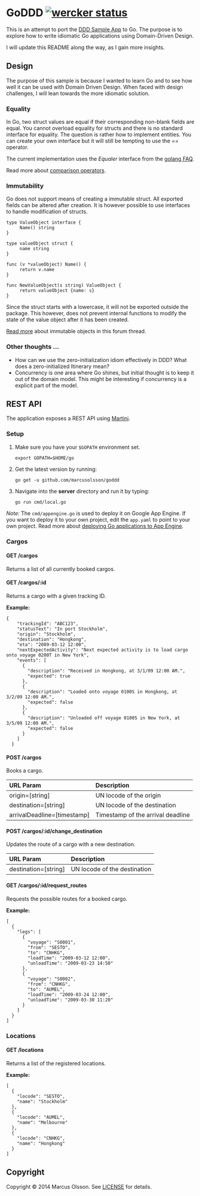 # GoDDD [![wercker status](https://app.wercker.com/status/12b6c3ee4ea86efc7fd5184b589916b7/s "wercker status")](https://app.wercker.com/project/bykey/12b6c3ee4ea86efc7fd5184b589916b7)

This is an attempt to port the [DDD Sample App](http://dddsample.sourceforge.net/) to Go. The purpose is to explore how to write idiomatic Go applications using Domain-Driven Design.

I will update this README along the way, as I gain more insights.

## Design

The purpose of this sample is because I wanted to learn Go and to see how well it can be used with Domain Driven Design. When faced with design challenges, I will lean towards the more idiomatic solution.

### Equality

In Go, two struct values are equal if their corresponding non-blank fields are equal. You cannot overload equality for structs and there is no standard interface for equality. The question is rather how to implement entities. You can create your own interface but it will still be tempting to use the == operator.

The current implementation uses the _Equaler_ interface from the [golang FAQ](https://golang.org/doc/faq#t_and_equal_interface).

Read more about [comparison operators](http://golang.org/ref/spec#Comparison_operators).

### Immutability

Go does not support means of creating a immutable struct. All exported fields can be altered after creation. It is however possible to use interfaces to handle modification of structs.

    type ValueObject interface {
         Name() string
    }

    type valueObject struct {
         name string
    }

    func (v *valueObject) Name() {
         return v.name
    }

    func NewValueObject(s string) ValueObject {
         return valueObject {name: s}
    }

Since the struct starts with a lowercase, it will not be exported outside the package. This however, does not prevent internal functions to modify the state of the value object after it has been created.

[Read more](https://groups.google.com/forum/#!topic/golang-nuts/BnjG3N77Ico) about immutable objects in this forum thread.

### Other thoughts ...

- How can we use the zero-initialization idiom effectively in DDD? What does a zero-initialized Itinerary mean?
- Concurrency is one area where Go shines, but initial thought is to keep it out of the domain model. This might be interesting if concurrency is a explicit part of the model.

## REST API

The application exposes a REST API using [Martini](https://github.com/go-martini/martini).

### Setup

1. Make sure you have your `$GOPATH` environment set.

    `export GOPATH=$HOME/go`

2. Get the latest version by running:

    `go get -u github.com/marcusolsson/goddd`

3. Navigate into the __server__ directory and run it by typing:

    `go run cmd/local.go`

_Note:_ The `cmd/appengine.go` is used to deploy it on Google App Engine. If you want to deploy it to your own project, edit the `app.yaml` to point to your own project. Read more about [deploying Go applications to App Engine](https://cloud.google.com/appengine/docs/go/).

### Cargos

#### GET /cargos
Returns a list of all currently booked cargos.

#### GET /cargos/:id
Returns a cargo with a given tracking ID.

__Example:__

    {
        "trackingId": "ABC123",
        "statusText": "In port Stockholm",
        "origin": "Stockholm",
        "destination": "Hongkong",
        "eta": "2009-03-12 12:00",
        "nextExpectedActivity": "Next expected activity is to load cargo onto voyage 0200T in New York",
        "events": [
          {
            "description": "Received in Hongkong, at 3/1/09 12:00 AM.",
            "expected": true
          },
          {
            "description": "Loaded onto voyage 0100S in Hongkong, at 3/2/09 12:00 AM.",
            "expected": false
          },
          {
            "description": "Unloaded off voyage 0100S in New York, at 3/5/09 12:00 AM.",
            "expected": false
          }
        ]
      }

#### POST /cargos
Books a cargo.

| URL Param | Description |
|:----------|:------------|
|origin=[string]|UN locode of the origin|
|destination=[string]|UN locode of the destination|
|arrivalDeadline=[timestamp]|Timestamp of the arrival deadline|

#### POST /cargos/:id/change_destination
Updates the route of a cargo with a new destination.

| URL Param | Description |
|:----------|:------------|
|destination=[string]|UN locode of the destination|

#### GET /cargos/:id/request_routes
Requests the possible routes for a booked cargo.

__Example:__

    [
      {
        "legs": [
          {
            "voyage": "S0001",
            "from": "SESTO",
            "to": "CNHKG",
            "loadTime": "2009-03-12 12:00",
            "unloadTime": "2009-03-23 14:50"
          },
		  {
            "voyage": "S0002",
            "from": "CNHKG",
            "to": "AUMEL",
            "loadTime": "2009-03-24 12:00",
            "unloadTime": "2009-03-30 11:20"
          }
        ]
      }
    ]


### Locations

#### GET /locations
Returns a list of the registered locations.

__Example:__

    [
      {
        "locode": "SESTO",
        "name": "Stockholm"
      },
      {
        "locode": "AUMEL",
        "name": "Melbourne"
      },
      {
        "locode": "CNHKG",
        "name": "Hongkong"
      }
    ]

## Copyright

Copyright © 2014 Marcus Olsson. See [LICENSE](LICENSE) for details.
